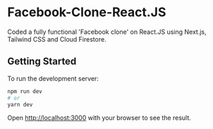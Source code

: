 # Facebook-Clone-React.JS
Coded a fully functional 'Facebook clone' on React.JS using Next.js, Tailwind CSS and Cloud Firestore.

## Getting Started

To run the development server:

```bash
npm run dev
# or
yarn dev
```

Open [http://localhost:3000](http://localhost:3000) with your browser to see the result.
